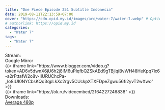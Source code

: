 ```yaml
---
title: "One Piece Episode 251 Subtitle Indonesia"
date: 2019-08-11T22:13:59+07:00
cover: "https://cdn.opid.my.id/images/arc/water-7/water-7.webp" # Optional, cover
# authorlink: https://opid.my.id
categories:
  - "Water 7"
tags:
  - "Water 7"
---
```

<div class="ui menu violet borderless inverted">
  <div class="header item active">
        Stream:
    </div>
  <a class="active item" data-tab="google">
    <i class="google drive icon"></i> Google
  </a>
  <a class="item nounderline" data-tab="mirror">
    <i class="odnoklassniki icon"></i> Mirror
  </a>
</div>
<div class="ui bottom attached tab segment active" style="border:0 !important;" data-tab="google">
 {{< iframe link="https://www.blogger.com/video.g?token=AD6v5dwnX6jU6h2j8IM6uPIqfbQZSkAEd9gTBjlqiBvWH48HeKpq7lx6-a2rFttafW2o8v-IIURUChcPa-_lo8IUI0NYCbsKQq3qpLkXc2rgv5CUckpXTXFDpeZgwu56fi2yvT2wXwo" >}}
</div>
<div class="ui bottom attached tab segment" style="border:0 !important;" data-tab="mirror">
{{< iframe link="https://ok.ru/videoembed/2164227246838" >}}
</div>
<div class="ui menu violet borderless inverted">
  <div class="header item active">
        Downloads:
    </div>
  <a class="item nounderline" href="https://ouo.io/22jwDe" target="_blank" rel="dofollow"><i class="google drive icon"></i>
    Average 480p</a>
</div>